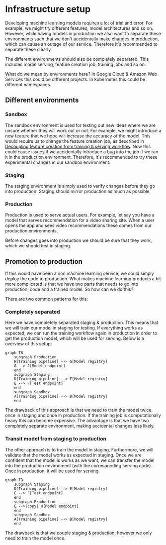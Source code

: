 # Infrastructure setup

Developing machine learning models requires a lot of trial and error. For example, we might try different features, model architectures and so on. However, while having models in production we also want to separate these environments such that we don't accidentally make changes in production, which can cause an outage of our service. Therefore it's recommended to separate these clearly.

The different environments should also be completely separated. This includes model serving, feature creation job, training jobs and so on.

What do we mean by environments here? In Google Cloud & Amazon Web Services this could be different projects. In kubernetes this could be different namespaces.

## Different environments

### Sandbox

The sandbox environment is used for testing out new ideas where we are unsure whether they will work out or not. For example, we might introduce a new feature that we hope will increase the accuracy of the model. This would require us to change the feature creation job, as described in [Decoupling feature creation from training & serving workflow](decouple_feature_creation.md). Now this could cause issues if we accidentally introduce a bug into the job if we ran it in the production environment. Therefore, it's recommended to try these experimental changes in our sandbox environment.

### Staging

The staging environment is simply used to verify changes before they go into production. Staging should mirror production as much as possible.

### Production

Production is used to serve actual users. For example, let say you have a model that serves recommendation for a video sharing site. When a user opens the app and sees video recommendations these comes from our production environments.

Before changes goes into production we should be sure that they work, which we should test in staging.

## Promotion to production

If this would have been a non machine learning service, we could simply deploy the code to production. What makes machine learning products a bit more complicated is that we have two parts that needs to go into production, code and a trained model. So how can we do this?

There are two common patterns for this:

### Completely separated

Here we have completely separated staging & production. This means that we will train our model in staging for testing. If everything works as expected, we can run the training workflow again in production in order to get the production model, which will be used for serving. Below is a overview of this setup:

```mermaid
graph TB
    subgraph Production
    H[Training pipeline] --> G[Model registry]
    G --> J[Model endpoint]
    end
    subgraph Staging
    D[Training pipeline] --> E[Model registry]
    E --> F[Test endpoint]
    end
    subgraph Sandbox
    A[Training pipeline] --> B[Model registry]
    end
```

The drawback of this approach is that we need to train the model twice, once in staging and once in production. If the training job is computationally heavy this can become expensive. The advantage is that we have two completely separate environment, making accidental changes less likely.

### Transit model from staging to production

The other approach is to train the model in staging. Furthermore, we will validate that the model works as expected in staging. Once we are confident that the model is works as we want, we can transfer the model into the production environment (with the corresponding serving code). Once in production, it will be used for serving.

```mermaid
graph TD
    subgraph Staging
    D[Training pipeline] --> E[Model registry]
    E --> F[Test endpoint]
    end
    subgraph Production
    E -->|copy| H[Model endpoint]
    end
    subgraph Sandbox
    A[Training pipeline] --> B[Model registry]
    end
```

The drawback is that we couple staging & production; however we only need to train the model once.
